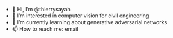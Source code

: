 - 👋 Hi, I’m @thierrysayah
- 👀 I’m interested in computer vision for civil engineering
- 🌱 I’m currently learning about generative adversarial networks
- 📫 How to reach me: email

<!---
thierrysayah/thierrysayah is a ✨ special ✨ repository because its `README.md` (this file) appears on your GitHub profile.
You can click the Preview link to take a look at your changes.
--->
